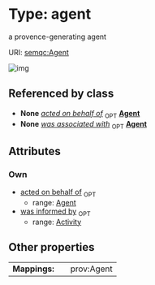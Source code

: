
# Type: agent


a provence-generating agent

URI: [semqc:Agent](http://w3id.org/semqcAgent)


![img](http://yuml.me/diagram/nofunky;dir:TB/class/[Activity]<was%20informed%20by%200..1-%20[Agent],%20[Agent]<acted%20on%20behalf%20of%200..1-++[Agent])

## Referenced by class

 *  **None** *[acted on behalf of](acted_on_behalf_of.md)*  <sub>OPT</sub>  **[Agent](Agent.md)**
 *  **None** *[was associated with](was_associated_with.md)*  <sub>OPT</sub>  **[Agent](Agent.md)**

## Attributes


### Own

 * [acted on behalf of](acted_on_behalf_of.md)  <sub>OPT</sub>
    * range: [Agent](Agent.md)
 * [was informed by](was_informed_by.md)  <sub>OPT</sub>
    * range: [Activity](Activity.md)

## Other properties

|  |  |  |
| --- | --- | --- |
| **Mappings:** | | prov:Agent |

